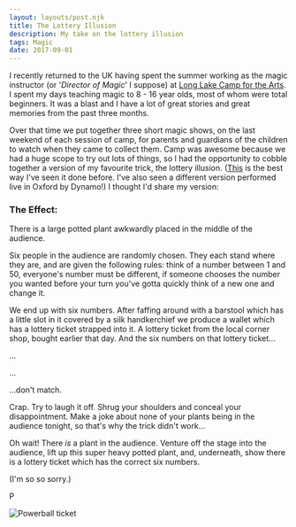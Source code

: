 ```yaml
---
layout: layouts/post.njk
title: The Lottery Illusion
description: My take on the lottery illusion
tags: Magic
date: 2017-09-01
---
```


I recently returned to the UK having spent the summer working as the magic instructor (or '*Director of Magic*' I suppose) at [Long Lake Camp for the Arts](http://www.longlakecamp.com/). I spent my days teaching magic to 8 - 16 year olds, most of whom were total beginners. It was a blast and I have a lot of great stories and great memories from the past three months.

Over that time we put together three short magic shows, on the last weekend of each session of camp, for parents and guardians of the children to watch when they came to collect them. Camp was awesome because we had a huge scope to try out lots of things, so I had the opportunity to cobble together a version of my favourite trick, the lottery illusion. ([This](https://www.youtube.com/watch?v=J6q-WcLoIHc) is the best way I've seen it done before. I've also seen a different version performed live in Oxford by Dynamo!) I thought I'd share my version:

### The Effect:

There is a large potted plant awkwardly placed in the middle of the audience.

Six people in the audience are randomly chosen. They each stand where they are, and are given the following rules: think of a number between 1 and 50, everyone's number must be different, if someone chooses the number you wanted before your turn you've gotta quickly think of a new one and change it.

We end up with six numbers. After faffing around with a barstool which has a little slot in it covered by a silk handkerchief we produce a wallet which has a lottery ticket strapped into it. A lottery ticket from the local corner shop, bought earlier that day. And the six numbers on that lottery ticket...

...

...

...don't match.

Crap. Try to laugh it off. Shrug your shoulders and conceal your disappointment. Make a joke about none of your plants being in the audience tonight, so that's why the trick didn't work...

Oh wait! There _is_ a plant in the audience. Venture off the stage into the audience, lift up this super heavy potted plant, and, underneath, show there is a lottery ticket which has the correct six numbers.

(I'm so so sorry.)

P

![Powerball ticket](https://paavanblog.com/public/img/lottery.jpg)